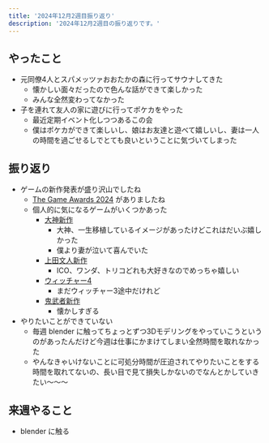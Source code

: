 ```yaml
---
title: '2024年12月2週目振り返り'
description: '2024年12月2週目の振り返りです。'
---
```


## やったこと

- 元同僚4人とスパメッツァおおたかの森に行ってサウナしてきた
  - 懐かしい面々だったので色んな話ができて楽しかった
  - みんな全然変わってなかった
- 子を連れて友人の家に遊びに行ってポケカをやった
  - 最近定期イベント化しつつあるこの会
  - 僕はポケカができて楽しいし、娘はお友達と遊べて嬉しいし、妻は一人の時間を過ごせるしでとても良いということに気づいてしまった

## 振り返り

- ゲームの新作発表が盛り沢山でしたね
  - [The Game Awards 2024](https://x.com/thegameawards) がありましたね
  - 個人的に気になるゲームがいくつかあった
    - [大神新作](https://www.famitsu.com/article/202412/27378)
      - 大神、一生移植しているイメージがあったけどこれはだいぶ嬉しかった
      - 僕より妻が泣いて喜んでいた
    - [上田文人新作](https://www.famitsu.com/article/202412/27451)
      - ICO、ワンダ、トリコどれも大好きなのでめっちゃ嬉しい
    - [ウィッチャー4](https://www.famitsu.com/article/202412/27446)
      - まだウィッチャー3途中だけれど
    - [鬼武者新作](https://www.famitsu.com/article/202412/27435)
      - 懐かしすぎる
- やりたいことができていない
  - 毎週 blender に触ってちょっとずつ3Dモデリングをやっていこうというのがあったんだけど今週は仕事にかまけてしまい全然時間を取れなかった
  - やんなきゃいけないことに可処分時間が圧迫されてやりたいことをする時間を取れてないの、長い目で見て損失しかないのでなんとかしていきたい〜〜〜

## 来週やること

- blender に触る
